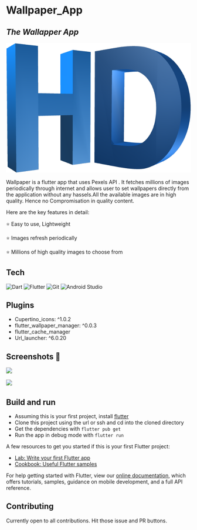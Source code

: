 # Wallpaper_App
## _The Wallapper App_

<img src="images/icon.png" >

Wallpaper is a flutter app that uses Pexels API . It fetches millions of images periodically through internet and allows user to set wallpapers directly from the application without any hassels.All the available images are in high quality. Hence no Compromisation in quality content.

Here are the key features in detail:

⭐ Easy to use, Lightweight

⭐ Images refresh periodically

⭐ Millions of high quality images to choose from

## Tech

![Dart](https://img.shields.io/badge/dart-%230175C2.svg?style=for-the-badge&logo=dart&logoColor=white)
![Flutter](https://img.shields.io/badge/Flutter-%2302569B.svg?style=for-the-badge&logo=Flutter&logoColor=white)
![Git](https://img.shields.io/badge/git-%23F05033.svg?style=for-the-badge&logo=git&logoColor=white)
![Android Studio](https://img.shields.io/badge/Android%20Studio-3DDC84.svg?style=for-the-badge&logo=android-studio&logoColor=white)

## Plugins
- Cupertino_icons: ^1.0.2
- flutter_wallpaper_manager: ^0.0.3
- flutter_cache_manager
- Url_launcher: ^6.0.20

## Screenshots 📱
![](images/ss1.png)

![](images/ss2.png)

## Build and run
* Assuming this is your first project, install [flutter](https://flutter.dev/docs/get-started/install)
* Clone this project using the url or ssh and cd into the cloned directory
* Get the dependencies with ``` flutter pub get ```
* Run the app in debug mode with ``` flutter run ```

A few resources to get you started if this is your first Flutter project:

- [Lab: Write your first Flutter app](https://flutter.dev/docs/get-started/codelab)
- [Cookbook: Useful Flutter samples](https://flutter.dev/docs/cookbook)

For help getting started with Flutter, view our
[online documentation](https://flutter.dev/docs), which offers tutorials,
samples, guidance on mobile development, and a full API reference.

## Contributing
Currently open to all contributions. Hit those issue and PR buttons.


